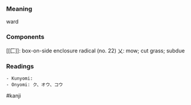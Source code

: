 ### Meaning

ward

### Components

[[匚]]: box-on-side enclosure radical (no. 22) 乂: mow; cut grass; subdue

### Readings

```
- Kunyomi: 
- Onyomi: ク、オウ、コウ
```

#kanji